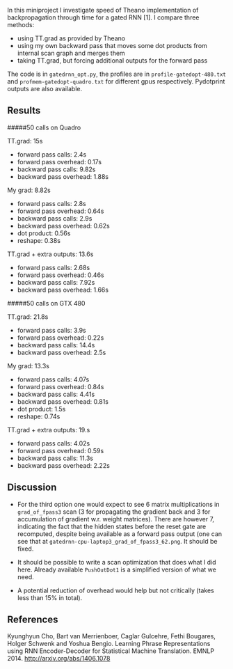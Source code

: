 In this miniproject I investigate speed of Theano implementation of 
backpropagation through time for a gated RNN [1]. 
I compare three methods: 

* using TT.grad as provided by Theano
* using my own backward pass that moves some dot products from internal
scan graph and merges them
* taking TT.grad, but forcing additional outputs for the forward pass

The code is in `gatedrnn_opt.py`, the profiles are in `profile-gatedopt-480.txt` and
`profmem-gatedopt-quadro.txt` for different gpus respectively. Pydotprint outputs
are also available.

Results
-------

#####50 calls on Quadro

TT.grad: 15s

* forward pass calls: 2.4s
* forward pass overhead: 0.17s
* backward pass calls: 9.82s
* backward pass overhead: 1.88s

My grad: 8.82s

* forward pass calls: 2.8s
* forward pass overhead: 0.64s
* backward pass calls: 2.9s
* backward pass overhead: 0.62s
* dot product: 0.56s
* reshape: 0.38s

TT.grad + extra outputs: 13.6s

* forward pass calls: 2.68s
* forward pass overhead: 0.46s
* backward pass calls: 7.92s
* backward pass overhead: 1.66s

#####50 calls on GTX 480

TT.grad: 21.8s

* forward pass calls: 3.9s
* forward pass overhead: 0.22s
* backward pass calls: 14.4s
* backward pass overhead: 2.5s

My grad: 13.3s

* forward pass calls: 4.07s
* forward pass overhead: 0.84s
* backward pass calls: 4.41s
* backward pass overhead: 0.81s
* dot product: 1.5s
* reshape: 0.74s

TT.grad + extra outputs: 19.s

* forward pass calls: 4.02s
* forward pass overhead: 0.59s
* backward pass calls: 11.3s
* backward pass overhead: 2.22s

Discussion
----------
    
* For the third option one would expect to see 6 matrix multiplications in `grad_of_fpass3` scan
(3 for propagating the gradient back and 3 for accumulation of gradient w.r. weight matrices). 
There are however 7, indicating the fact that the hidden states before the reset gate
are recomputed, despite being available as a forward pass output
(one can see that at `gatedrnn-cpu-laptop3_grad_of_fpass3_62.png`. It should be fixed.

* It should be possible to write a scan optimization that does what I did here. Already
available `PushOutDot1` is a simplified version of what we need.

* A potential reduction of overhead would help but not critically (takes less than 15% in total).

References
----------

Kyunghyun Cho, Bart van Merrienboer, Caglar Gulcehre, Fethi Bougares, Holger Schwenk and Yoshua Bengio. Learning Phrase Representations using RNN Encoder-Decoder for Statistical Machine Translation. EMNLP 2014. http://arxiv.org/abs/1406.1078
